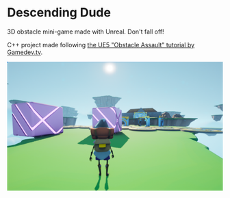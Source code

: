 # Descending Dude

3D obstacle mini-game made with Unreal. Don't fall off!  

C++ project made following [the UE5 "Obstacle Assault" tutorial by Gamedev.tv](https://www.gamedev.tv/p/unreal-5-0-c-developer-learn-c-and-make-video-games).

![](./ingame_screenshot.png)

